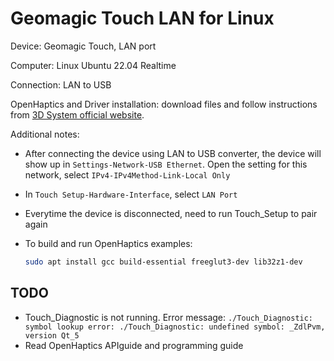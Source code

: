 # Geomagic Touch LAN for Linux

Device: Geomagic Touch, LAN port

Computer: Linux Ubuntu 22.04 Realtime

Connection: LAN to USB

OpenHaptics and Driver installation: download files and follow instructions from [3D System official website](https://support.3dsystems.com/s/article/OpenHaptics-for-Linux-Developer-Edition-v34?language=en_US).

Additional notes:

* After connecting the device using LAN to USB converter, the device will show up in `Settings-Network-USB Ethernet`. Open the setting for this network,  select  `IPv4-IPv4Method-Link-Local Only`
* In `Touch Setup-Hardware-Interface`, select `LAN Port`
* Everytime the device is disconnected, need to run Touch_Setup to pair again

* To build and run OpenHaptics examples:

    ```bash
    sudo apt install gcc build-essential freeglut3-dev lib32z1-dev
    ```

## TODO

* Touch_Diagnostic is not running. Error message: `./Touch_Diagnostic: symbol lookup error: ./Touch_Diagnostic: undefined symbol: _ZdlPvm, version Qt_5
`
* Read OpenHaptics APIguide and programming guide